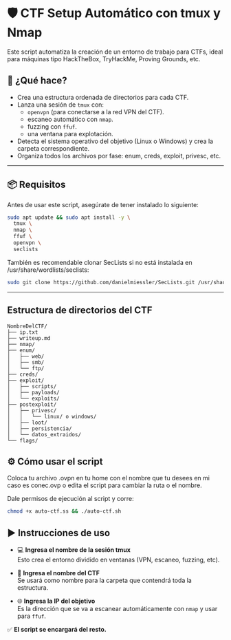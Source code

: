 # 🛡️ CTF Setup Automático con tmux y Nmap

Este script automatiza la creación de un entorno de trabajo para CTFs, ideal para máquinas tipo HackTheBox, TryHackMe, Proving Grounds, etc.

## 🚀 ¿Qué hace?

- Crea una estructura ordenada de directorios para cada CTF.
- Lanza una sesión de `tmux` con:
  - `openvpn` (para conectarse a la red VPN del CTF).
  - escaneo automático con `nmap`.
  - fuzzing con `ffuf`.
  - una ventana para explotación.
- Detecta el sistema operativo del objetivo (Linux o Windows) y crea la carpeta correspondiente.
- Organiza todos los archivos por fase: enum, creds, exploit, privesc, etc.

---

## 📦 Requisitos

Antes de usar este script, asegúrate de tener instalado lo siguiente:

```bash
sudo apt update && sudo apt install -y \
  tmux \
  nmap \
  ffuf \
  openvpn \
  seclists
  ```


También es recomendable clonar SecLists si no está instalada en /usr/share/wordlists/seclists:

```bash
sudo git clone https://github.com/danielmiessler/SecLists.git /usr/share/wordlists/seclists
```

---

## Estructura de directorios del CTF

```
NombreDelCTF/
├── ip.txt
├── writeup.md
├── nmap/
├── enum/
│   ├── web/
│   ├── smb/
│   └── ftp/
├── creds/
├── exploit/
│   ├── scripts/
│   ├── payloads/
│   └── exploits/
├── postexploit/
│   ├── privesc/
│   │   └── linux/ o windows/
│   ├── loot/
│   ├── persistencia/
│   └── datos_extraidos/
└── flags/
```

## ⚙️ Cómo usar el script
Coloca tu archivo .ovpn en tu home con el nombre que tu desees en mi caso es conec.ovp o edita el script para cambiar la ruta o el nombre.

Dale permisos de ejecución al script y corre:

```bash
chmod +x auto-ctf.ss && ./auto-ctf.sh
```
## ▶️ Instrucciones de uso


- 💻 **Ingresa el nombre de la sesión tmux**  
  Esto crea el entorno dividido en ventanas (VPN, escaneo, fuzzing, etc).

- 📁 **Ingresa el nombre del CTF**  
  Se usará como nombre para la carpeta que contendrá toda la estructura.

- 🌐 **Ingresa la IP del objetivo**  
  Es la dirección que se va a escanear automáticamente con `nmap` y usar para `ffuf`.

✅ **El script se encargará del resto.**

